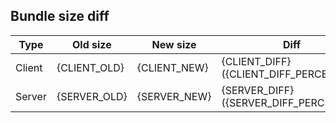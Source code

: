 ## Bundle size diff

| Type   | Old size     | New size     | Diff                                   |
| ------ | ------------ | ------------ | -------------------------------------- |
| Client | {CLIENT_OLD} | {CLIENT_NEW} | {CLIENT_DIFF} ({CLIENT_DIFF_PERCENT}%) |
| Server | {SERVER_OLD} | {SERVER_NEW} | {SERVER_DIFF} ({SERVER_DIFF_PERCENT}%) |
